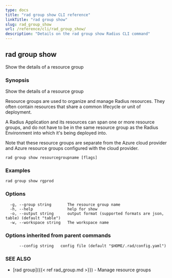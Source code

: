 ```yaml
---
type: docs
title: "rad group show CLI reference"
linkTitle: "rad group show"
slug: rad_group_show
url: /reference/cli/rad_group_show/
description: "Details on the rad group show Radius CLI command"
---
```

## rad group show

Show the details of a resource group

### Synopsis

Show the details of a resource group

Resource groups are used to organize and manage Radius resources. They often contain resources that share a common lifecycle or unit of deployment.

A Radius Application and its resources can span one or more resource groups, and do not have to be in the same resource group as the Radius Environment into which it's being deployed into.

Note that these resource groups are separate from the Azure cloud provider and Azure resource groups configured with the cloud provider.


```
rad group show resourcegroupname [flags]
```

### Examples

```
rad group show rgprod
```

### Options

```
  -g, --group string       The resource group name
  -h, --help               help for show
  -o, --output string      output format (supported formats are json, table) (default "table")
  -w, --workspace string   The workspace name
```

### Options inherited from parent commands

```
      --config string   config file (default "$HOME/.rad/config.yaml")
```

### SEE ALSO

* [rad group]({{< ref rad_group.md >}})	 - Manage resource groups

